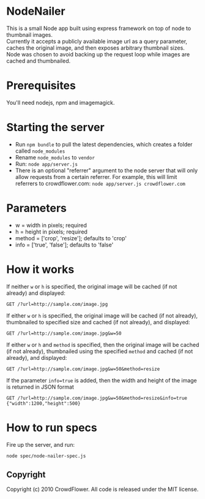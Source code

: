 # NodeNailer

This is a small Node app built using express framework on top of node to thumbnail images.  
Currently it accepts a publicly available image url as a query parameter, caches the original image, and then exposes arbitrary thumbnail sizes.  Node was chosen to avoid backing up the request loop while images are cached and thumbnailed.

# Prerequisites

You'll need nodejs, npm and imagemagick.

# Starting the server

* Run `npm bundle` to pull the latest dependencies, which creates a folder called `node_modules`
* Rename `node_modules` to `vendor`
* Run: `node app/server.js`
* There is an optional "referrer" argument to the node server that will only allow requests from a certain referrer.  For example, this will limit referrers to crowdflower.com: `node app/server.js crowdflower.com`

# Parameters

* w = width in pixels; required
* h = height in pixels; required
* method = ['crop', 'resize']; defaults to 'crop'
* info = ['true', 'false']; defaults to 'false'
    
# How it works
    
If neither `w` or `h` is specified, the original image will be cached (if not already) and displayed:

`GET /?url=http://sample.com/image.jpg`
    
If either `w` or `h` is specified, the original image will be cached (if not already), thumbnailed to specified size and cached (if not already), and displayed:

`GET /?url=http://sample.com/image.jpg&w=50`
    
If either `w` or `h` and `method` is specified, then the original image will be cached (if not already), thumbnailed using the specified `method` and cached (if not already), and displayed:

`GET /?url=http://sample.com/image.jpg&w=50&method=resize`
    
If the parameter `info=true` is added, then the width and height of the image is returned in JSON format

`GET /?url=http://sample.com/image.jpg&w=50&method=resize&info=true`
`{"width":1200,"height":500}`
    
# How to run specs
Fire up the server, and run:

`node spec/node-nailer-spec.js`
    
## Copyright
    
Copyright (c) 2010 CrowdFlower. All code is released under the MIT license.
